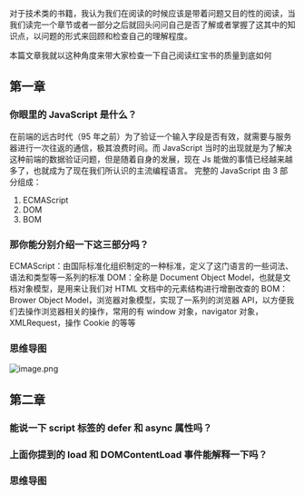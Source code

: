 对于技术类的书籍，我认为我们在阅读的时候应该是带着问题又目的性的阅读，当我们读完一个章节或者一部分之后就回头问问自己是否了解或者掌握了这其中的知识点，以问题的形式来回顾和检查自己的理解程度。

本篇文章我就以这种角度来带大家检查一下自己阅读红宝书的质量到底如何

## 第一章

### 你眼里的 JavaScript 是什么？

在前端的远古时代（95 年之前）为了验证一个输入字段是否有效，就需要与服务器进行一次往返的通信，极其浪费时间。而 JavaScript 当时的出现就是为了解决这种前端的数据验证问题，但是随着自身的发展，现在 Js 能做的事情已经越来越多了，也就成为了现在我们所认识的主流编程语言。
完整的 JavaScript 由 3 部分组成：

1. ECMAScript
1. DOM
1. BOM

### 那你能分别介绍一下这三部分吗？

ECMAScript：由国际标准化组织制定的一种标准，定义了这门语言的一些词法、语法和类型等一系列的标准
DOM：全称是 Document Object Model，也就是文档对象模型，是用来让我们对 HTML 文档中的元素结构进行增删改查的
BOM：Brower Object Model，浏览器对象模型，实现了一系列的浏览器 API，以方便我们去操作浏览器相关的操作，常用的有 window 对象，navigator 对象，XMLRequest，操作 Cookie 的等等

### 思维导图

![image.png](https://cdn.nlark.com/yuque/0/2021/png/2705850/1611704341145-747ae015-7564-441d-bef2-7f8cb22d0b1c.png#align=left&display=inline&height=425&margin=%5Bobject%20Object%5D&name=image.png&originHeight=850&originWidth=2438&size=361309&status=done&style=none&width=1219)

## 第二章

### 能说一下 script 标签的 defer 和 async 属性吗？

### 上面你提到的 load 和 DOMContentLoad 事件能解释一下吗？

### 思维导图
